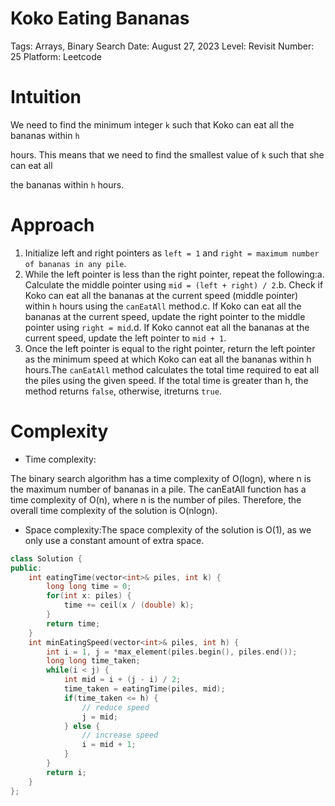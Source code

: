 # Koko Eating Bananas

Tags: Arrays, Binary Search
Date: August 27, 2023
Level: Revisit
Number: 25
Platform: Leetcode

# **Intuition**

We need to find the minimum integer `k` such that Koko can eat all the bananas within `h`

hours. This means that we need to find the smallest value of `k` such that she can eat all

the bananas within `h` hours.

# **Approach**

1. Initialize left and right pointers as `left = 1` and `right = maximum number of bananas in any pile`.
2. While the left pointer is less than the right pointer, repeat the following:a. Calculate the middle pointer using `mid = (left + right) / 2`.b. Check if Koko can eat all the bananas at the current speed (middle pointer) within `h` hours using the `canEatAll` method.c. If Koko can eat all the bananas at the current speed, update the right pointer to the middle pointer using `right = mid`.d. If Koko cannot eat all the bananas at the current speed, update the left pointer to `mid + 1`.
3. Once the left pointer is equal to the right pointer, return the left pointer as the minimum speed at which Koko can eat all the bananas within h hours.The `canEatAll` method calculates the total time required to eat all the piles using the given speed. If the total time is greater than h, the method returns `false`, otherwise, itreturns `true`.

# **Complexity**

- Time complexity:

The binary search algorithm has a time complexity of O(logn), where n is the maximum number of bananas in a pile. The canEatAll function has a time complexity of O(n), where n is the number of piles. Therefore, the overall time complexity of the solution is O(nlogn).

- Space complexity:The space complexity of the solution is O(1), as we only use a constant amount of extra space.

```cpp
class Solution {
public:
    int eatingTime(vector<int>& piles, int k) {
        long long time = 0;
        for(int x: piles) {
            time += ceil(x / (double) k);
        }
        return time;
    }
    int minEatingSpeed(vector<int>& piles, int h) {
        int i = 1, j = *max_element(piles.begin(), piles.end());
        long long time_taken;
        while(i < j) {
            int mid = i + (j - i) / 2;
            time_taken = eatingTime(piles, mid);
            if(time_taken <= h) {
                // reduce speed
                j = mid;
            } else {
                // increase speed
                i = mid + 1;
            }
        }
        return i;
    }
};
```